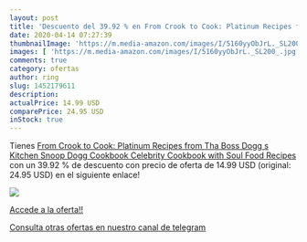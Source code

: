 ```yaml
---
layout: post
title: 'Descuento del 39.92 % en From Crook to Cook: Platinum Recipes fro'
date: 2020-04-14 07:27:39
thumbnailImage: 'https://m.media-amazon.com/images/I/5160yyObJrL._SL200_.jpg'
images: [ 'https://m.media-amazon.com/images/I/5160yyObJrL._SL200_.jpg' ]
comments: true
category: ofertas
author: ring
slug: 1452179611
description:
actualPrice: 14.99 USD
comparePrice: 24.95 USD
inStock: true
---
```


Tienes [From Crook to Cook: Platinum Recipes from Tha Boss Dogg s Kitchen  Snoop Dogg Cookbook  Celebrity Cookbook with Soul Food Recipes ](https://www.amazon.com/dp/1452179611/?tag=redken08-20) con un 39.92 % de descuento con precio de oferta de 14.99 USD (original: 24.95 USD) en el siguiente enlace!

[![](https://m.media-amazon.com/images/I/5160yyObJrL._SL200_.jpg)](https://www.amazon.com/dp/1452179611/?tag=redken08-20)

[Accede a la oferta!!](https://www.amazon.com/dp/1452179611/?tag=redken08-20)

[Consulta otras ofertas en nuestro canal de telegram](https://t.me/s/ofertas25)
